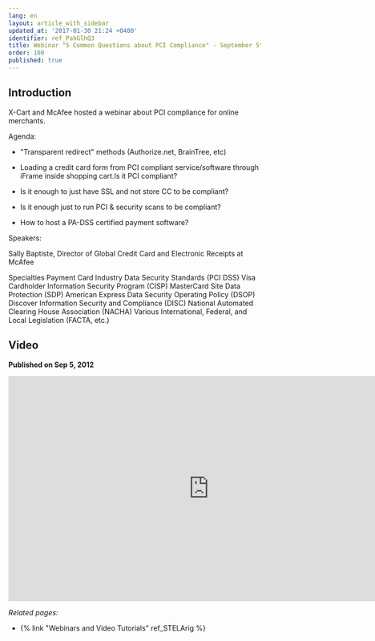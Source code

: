 ```yaml
---
lang: en
layout: article_with_sidebar
updated_at: '2017-01-30 21:24 +0400'
identifier: ref_PahGlhQ3
title: Webinar "5 Common Questions about PCI Compliance" - September 5th 2012
order: 100
published: true
---
```

## Introduction
X-Cart and McAfee hosted a webinar about PCI compliance for online merchants.

Agenda:

* "Transparent redirect" methods (Authorize.net, BrainTree, etc)

* Loading a credit card form from PCI compliant service/software through iFrame inside shopping cart.Is it PCI compliant?

* Is it enough to just have SSL and not store CC to be compliant?

* Is it enough just to run PCI & security scans to be compliant?

* How to host a PA-DSS certified payment software?

Speakers:

Sally Baptiste,
Director of Global Credit Card and Electronic Receipts at McAfee

Specialties
Payment Card Industry Data Security Standards (PCI DSS)
Visa Cardholder Information Security Program (CISP)
MasterCard Site Data Protection (SDP)
American Express Data Security Operating Policy (DSOP)
Discover Information Security and Compliance (DISC)
National Automated Clearing House Association (NACHA)
Various International, Federal, and Local Legislation (FACTA, etc.)

## Video
**Published on Sep 5, 2012**
<iframe class="youtube-player" type="text/html" style="width: 800px; height: 450px" src="https://www.youtube.com/embed/vzLUbQojfBA" frameborder="0"></iframe>


_Related pages:_

*   {% link "Webinars and Video Tutorials" ref_STELArig %}

